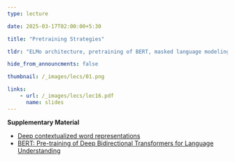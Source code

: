 ```yaml
---
type: lecture

date: 2025-03-17T02:00:00+5:30

title: "Pretraining Strategies"

tldr: "ELMo architecture, pretraining of BERT, masked language modeling and next sentence prediction"

hide_from_announcments: false

thumbnail: /_images/lecs/01.png

links: 
    - url: /_images/lecs/lec16.pdf
      name: slides
---
```

**Supplementary Material**
- [Deep contextualized word representations](https://arxiv.org/abs/1802.05365)
- [BERT: Pre-training of Deep Bidirectional Transformers for Language Understanding](https://arxiv.org/abs/1810.04805)

